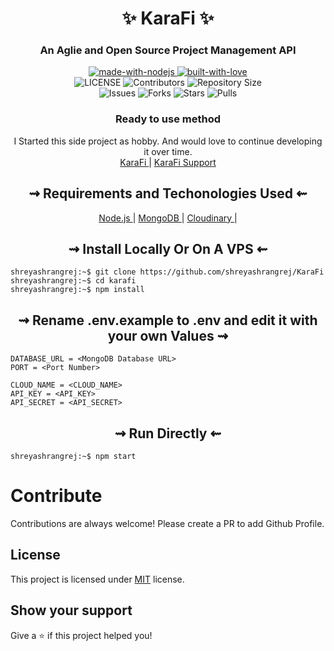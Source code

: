 <h1 align="center">
  ✨ KaraFi ✨
</h1>
<h3 align="center">
  An Aglie and Open Source Project Management API
</h3>

<p align="center">
    <a href="https://nodejs.org/">
        <img src="https://forthebadge.com/images/badges/made-with-javascript.svg" alt="made-with-nodejs">
    </a>
    <a href="https://github.com/shreyashrangrej">
        <img src="https://forthebadge.com/images/badges/built-with-love.svg" alt="built-with-love">
    </a> <br>
    <img src="https://img.shields.io/github/license/shreyashrangrej/KaraFi?style=for-the-badge&logo=appveyor" alt="LICENSE">
    <img src="https://img.shields.io/github/contributors/shreyashrangrej/KaraFi?style=for-the-badge&logo=appveyor" alt="Contributors">
    <img src="https://img.shields.io/github/repo-size/shreyashrangrej/KaraFi?style=for-the-badge&logo=appveyor" alt="Repository Size"> <br>
    <img src="https://img.shields.io/github/issues/shreyashrangrej/KaraFi?style=for-the-badge&logo=appveyor" alt="Issues">
    <img src="https://img.shields.io/github/forks/shreyashrangrej/KaraFi?style=for-the-badge&logo=appveyor" alt="Forks">
    <img src="https://img.shields.io/github/stars/shreyashrangrej/KaraFi?style=for-the-badge&logo=appveyor" alt="Stars">
    <img src="https://img.shields.io/github/issues-pr/shreyashrangrej/KaraFi?style=for-the-badge&logo=appveyor" alt="Pulls">
</p>

<h3 align="center"> 
    Ready to use method
</h3>

<p align="center">
    I Started this side project as hobby. And would love to continue developing it over time. <br>
    <a href="https://github.com/shreyashrangrej/KaraFi"> KaraFi </a> | 
    <a href="https://github.com/shreyashrangrej/KaraFi/issues"> KaraFi Support </a>
</p>

<h2 align="center"> 
   ⇝ Requirements and Techonologies Used ⇜
</h2>

<p align="center">
    <a href="https://nodejs.org"> Node.js </a> |
    <a href="https://www.mongodb.com"> MongoDB </a> |
    <a href="https://cloudinary.com"> Cloudinary </a> | 
</p>

<h2 align="center"> 
   ⇝ Install Locally Or On A VPS ⇜
</h2>

```console
shreyashrangrej:~$ git clone https://github.com/shreyashrangrej/KaraFi
shreyashrangrej:~$ cd karafi
shreyashrangrej:~$ npm install
```

<h2 align="center"> 
    ⇝ Rename <b>.env.example</b> to <b>.env</b> and edit it with your own Values ⇝
</h2>

```console
DATABASE_URL = <MongoDB Database URL>
PORT = <Port Number>

CLOUD_NAME = <CLOUD_NAME>
API_KEY = <API_KEY>
API_SECRET = <API_SECRET>
```

<h2 align="center"> 
   ⇝ Run Directly ⇜
</h2>

```console
shreyashrangrej:~$ npm start
```

# Contribute

Contributions are always welcome! Please create a PR to add Github Profile.

## License

This project is licensed under [MIT](https://opensource.org/licenses/MIT) license.

## Show your support

Give a ⭐️ if this project helped you!

